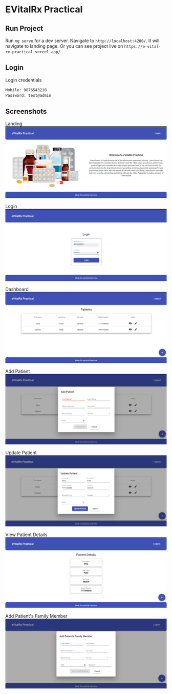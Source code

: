 # EVitalRx Practical

## Run Project

Run `ng serve` for a dev server. Navigate to `http://localhost:4200/`. It will navigate to landing page. Or you can see project live on `https://e-vital-rx-practical.vercel.app/`

## Login

Login credentials
```bash
Mobile: 9876543210
Password: test@admin
```

## Screenshots

Landing
![App Screenshot](screenshots/landing.png)

Login
![App Screenshot](screenshots/login.png)

Dashboard
![App Screenshot](screenshots/dashboard.png)

Add Patient
![App Screenshot](screenshots/add-patient.png)

Update Patient
![App Screenshot](screenshots/update-patient.png)

View Patient Details
![App Screenshot](screenshots/view-patient.png)

Add Patient's Family Member
![App Screenshot](screenshots/add-patients-family-member.png)

